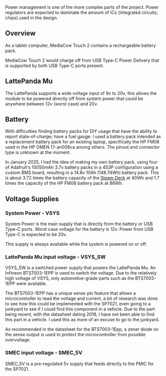 Power management is one of the more complex parts of the project. Power regulators are expected to dominate the amount of ICs (integrated circuits; chips) used in the design.

## Overview
As a tablet computer, MediaCow Touch 2 contains a rechargeable battery pack.

MediaCow Touch 2 would charge off from USB Type-C Power Delivery that is supported by both USB Type-C ports present.

## LattePanda Mu
The LattePanda supports a wide voltage input of 9v to 20v, this allows the module to be powered directly off from system power that could be anywhere between 12v (worst case) and 20v.

## Battery
With difficulties finding battery packs for DIY usage that have the ability to report state-of-charge; have a fuel gauge. I used a battery pack intended as a replacement battery pack for an existing laptop, specifically the HP FM08 used in the HP OMEN 17-an008ca among others. The pinout and connector type is unknown at the moment.

In January 2025, I had the idea of making my own battery pack, using four of Adafruit's 10050mAh 3.7v battery packs in a 4S3P configuration using a custom BMS board, resulting in a 14.8v 10Ah (148.74Wh) battery pack. This is about 3.72 times the battery capacity of the [Steam Deck](https://www.steamdeck.com/en/hardware) at 40Wh and 1.7 times the capacity of the HP FM08 battery pack at 86Wh.



## Voltage Supplies

### System Power - VSYS
System Power is the main supply that is directly from the battery or USB Type-C ports. Worst case voltage for the battery is 12v. Power from USB Type-C is expected to be 20v.

This supply is always available while the system is powered on or off.

### LattePanda Mu input voltage - VSYS_SW
VSYS_SW is a switched power supply that powers the LattePanda Mu. An Infineon BTS7003-1EPP is used to switch the voltage. Due to the relatively high voltage of VSYS, only automotive-grade parts such as the BTS7003-1EPP were available.

The BTS7003-1EPP has a unique sense pin feature that allows a microcontroller to read the voltage and current, a bit of research was done to see how this could be implemented with the SP7021, even going to a junkyard to see if I could find this component in a vehicle. Due to the part being recent, with the datasheet dating 2018, I have not been able to find this part in a vehicle. I used this as more of an excuse to go to the junkyard.

As recommended in the datasheet for the BTS7003-1Epp, a zener diode on the sense output is used to protect the microcontroller from possible overvoltage.

### SMEC input voltage - SMEC_5V
SMEC_5V is a pre-regulated 5v supply that feeds directly to the PMIC for the SP7021. 

